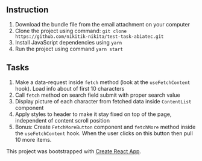 ## Instruction
1. Download the bundle file from the email attachment on your computer
2. Clone the project using command: `git clone https://github.com/nikitik-nikita/test-task-abiatec.git`
3. Install JavaScript dependencies using `yarn`
4. Run the project using command `yarn start`

## Tasks
1. Make a data-request inside `fetch` method (look at the `useFetchContent` hook). Load info about of first 10 characters
2. Call `fetch` method on search field submit with proper search value
3. Display picture of each character from fetched data inside `ContentList` component
4. Apply styles to header to make it stay fixed on top of the page, independent of content scroll position
5. Bonus: Create `FetchMoreButton` component and `fetchMore` method inside the `useFetchContent` hook. When the user clicks on this button then pull 10 more items.


This project was bootstrapped with [Create React App](https://github.com/facebook/create-react-app).
